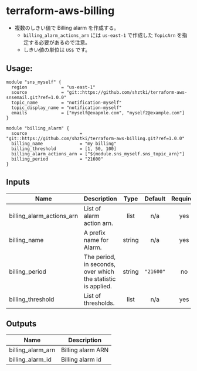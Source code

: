 # terraform-aws-billing

* 複数のしきい値で Billing alarm を作成する。
  * `billing_alarm_actions_arn` には `us-east-1` で作成した `TopicArn` を指定する必要があるので注意。
  * しきい値の単位は `US$` です。

## Usage:
```
module "sns_myself" {
  region             = "us-east-1"
  source             = "git::https://github.com/shztki/terraform-aws-snsemail.git?ref=1.0.0"
  topic_name         = "notification-myself"
  topic_display_name = "notification-myself"
  emails             = ["myself@exapmle.com", "myself2@example.com"]
}

module "billing_alarm" {
  source                    = "git::https://github.com/shztki/terraform-aws-billing.git?ref=1.0.0"
  billing_name              = "my billing"
  billing_threshold         = [1, 50, 100]
  billing_alarm_actions_arn = ["${module.sns_myself.sns_topic_arn}"]
  billing_period            = "21600"
}
```

## Inputs

| Name | Description | Type | Default | Required |
|------|-------------|:----:|:-----:|:-----:|
| billing\_alarm\_actions\_arn | List of alarm action arn. | list | n/a | yes |
| billing\_name | A prefix name for Alarm. | string | n/a | yes |
| billing\_period | The period, in seconds, over which the statistic is applied. | string | `"21600"` | no |
| billing\_threshold | List of thresholds. | list | n/a | yes |

## Outputs

| Name | Description |
|------|-------------|
| billing\_alarm\_arn | Billing alarm ARN |
| billing\_alarm\_id | Billing alarm id |
